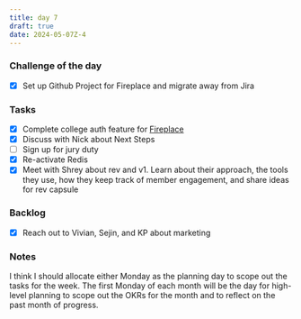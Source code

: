 ```yaml
---
title: day 7
draft: true
date: 2024-05-07Z-4
---
```


### Challenge of the day

- [x] Set up Github Project for Fireplace and migrate away from Jira

### Tasks

- [x] Complete college auth feature for [Fireplace](https://makefireplace.com)
- [x] Discuss with Nick about Next Steps
- [ ] Sign up for jury duty
- [x] Re-activate Redis
- [x] Meet with Shrey about rev and v1. Learn about their approach, the tools they use, how they keep track of member engagement, and share ideas for rev capsule

### Backlog

- [x] Reach out to Vivian, Sejin, and KP about marketing

### Notes

I think I should allocate either Monday as the planning day to scope out the tasks for the week. The first Monday of each month will be the day for high-level planning to scope out the OKRs for the month and to reflect on the past month of progress.
